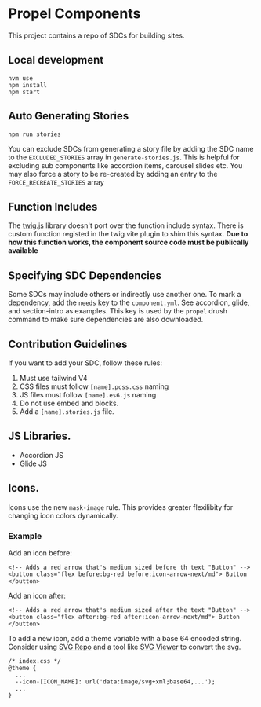 # Propel Components
This project contains a repo of SDCs for building sites.

## Local development
```
nvm use
npm install
npm start
```

## Auto Generating Stories
```
npm run stories
```
You can exclude SDCs from generating a story file by adding the SDC name to the `EXCLUDED_STORIES` array in `generate-stories.js`.
This is helpful for excluding sub components like accordion items, carousel slides etc. You may also force a story to be
re-created by adding an entry to the `FORCE_RECREATE_STORIES` array

## Function Includes
The [twig.js](https://github.com/twigjs/twig.js) library doesn't port over the function include syntax. There is custom function registed in the twig vite plugin to
shim this syntax. **Due to how this function works, the component source code must be publically available**

## Specifying SDC Dependencies
Some SDCs may include others or indirectly use another one. To mark a dependency, add the `needs` key to the `component.yml`.
See accordion, glide, and section-intro as examples. This key is used by the `propel` drush command to make sure dependencies are also downloaded.

## Contribution Guidelines
If you want to add your SDC, follow these rules:
1. Must use tailwind V4
2. CSS files must follow `[name].pcss.css` naming
3. JS files must follow `[name].es6.js` naming
4. Do not use embed and blocks.
5. Add a `[name].stories.js` file.

## JS Libraries.
- Accordion JS
- Glide JS

## Icons.
Icons use the new  `mask-image` rule. This provides greater flexilibity for changing icon colors dynamically.
### Example

Add an icon before:
```
<!-- Adds a red arrow that's medium sized before th text "Button" -->
<button class="flex before:bg-red before:icon-arrow-next/md"> Button </button>
```

Add an icon after:
```
<!-- Adds a red arrow that's medium sized after the text "Button" -->
<button class="flex after:bg-red after:icon-arrow-next/md"> Button </button>
```

To add a new icon, add a theme variable with a base 64 encoded string. Consider using [SVG Repo](https://svgrepo.com) and a tool like [SVG Viewer](https://www.svgviewer.dev/svg-to-data-uri) to convert the svg.
```
/* index.css */
@theme {
  ...
  --icon-[ICON_NAME]: url('data:image/svg+xml;base64,...');
  ...
}
```